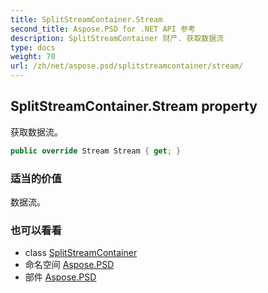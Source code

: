 ```yaml
---
title: SplitStreamContainer.Stream
second_title: Aspose.PSD for .NET API 参考
description: SplitStreamContainer 财产. 获取数据流
type: docs
weight: 70
url: /zh/net/aspose.psd/splitstreamcontainer/stream/
---
```

## SplitStreamContainer.Stream property

获取数据流。

```csharp
public override Stream Stream { get; }
```

### 适当的价值

数据流。

### 也可以看看

* class [SplitStreamContainer](../)
* 命名空间 [Aspose.PSD](../../splitstreamcontainer/)
* 部件 [Aspose.PSD](../../../)


